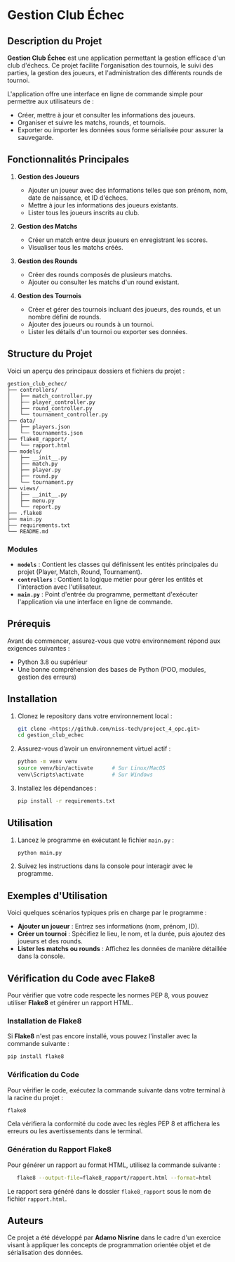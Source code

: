 # Gestion Club Échec

## Description du Projet

**Gestion Club Échec** est une application permettant la gestion efficace d'un club d'échecs. Ce projet facilite l'organisation des tournois, le suivi des parties, la gestion des joueurs, et l'administration des différents rounds de tournoi.  

L'application offre une interface en ligne de commande simple pour permettre aux utilisateurs de :
- Créer, mettre à jour et consulter les informations des joueurs.
- Organiser et suivre les matchs, rounds, et tournois.
- Exporter ou importer les données sous forme sérialisée pour assurer la sauvegarde.

## Fonctionnalités Principales

1. **Gestion des Joueurs**  
   - Ajouter un joueur avec des informations telles que son prénom, nom, date de naissance, et ID d'échecs.  
   - Mettre à jour les informations des joueurs existants.  
   - Lister tous les joueurs inscrits au club.

2. **Gestion des Matchs**  
   - Créer un match entre deux joueurs en enregistrant les scores.  
   - Visualiser tous les matchs créés.  

3. **Gestion des Rounds**  
   - Créer des rounds composés de plusieurs matchs.  
   - Ajouter ou consulter les matchs d'un round existant.

4. **Gestion des Tournois**  
   - Créer et gérer des tournois incluant des joueurs, des rounds, et un nombre défini de rounds.  
   - Ajouter des joueurs ou rounds à un tournoi.  
   - Lister les détails d'un tournoi ou exporter ses données.

## Structure du Projet

Voici un aperçu des principaux dossiers et fichiers du projet :

```
gestion_club_echec/
├── controllers/
│   ├── match_controller.py
│   ├── player_controller.py
│   ├── round_controller.py
│   └── tournament_controller.py
├── data/
│   ├── players.json
│   └── tournaments.json
├── flake8_rapport/
│   └── rapport.html
├── models/
│   ├── __init__.py
│   ├── match.py
│   ├── player.py
│   ├── round.py
│   └── tournament.py
├── views/
│   ├── __init__.py
│   ├── menu.py
│   └── report.py
├── .flake8
├── main.py
├── requirements.txt
└── README.md
```

### Modules

- **`models`** : Contient les classes qui définissent les entités principales du projet (Player, Match, Round, Tournament).  
- **`controllers`** : Contient la logique métier pour gérer les entités et l'interaction avec l'utilisateur.  
- **`main.py`** : Point d'entrée du programme, permettant d'exécuter l'application via une interface en ligne de commande.

## Prérequis

Avant de commencer, assurez-vous que votre environnement répond aux exigences suivantes :

- Python 3.8 ou supérieur
- Une bonne compréhension des bases de Python (POO, modules, gestion des erreurs)

## Installation

1. Clonez le repository dans votre environnement local :
   ```bash
   git clone <https://github.com/niss-tech/project_4_opc.git>
   cd gestion_club_echec
   ```

2. Assurez-vous d’avoir un environnement virtuel actif :
   ```bash
   python -m venv venv
   source venv/bin/activate      # Sur Linux/MacOS
   venv\Scripts\activate         # Sur Windows
   ```

3. Installez les dépendances :
   ```bash
   pip install -r requirements.txt
   ```

## Utilisation

1. Lancez le programme en exécutant le fichier `main.py` :
   ```bash
   python main.py
   ```

2. Suivez les instructions dans la console pour interagir avec le programme.

## Exemples d'Utilisation

Voici quelques scénarios typiques pris en charge par le programme :

- **Ajouter un joueur** : Entrez ses informations (nom, prénom, ID).  
- **Créer un tournoi** : Spécifiez le lieu, le nom, et la durée, puis ajoutez des joueurs et des rounds.  
- **Lister les matchs ou rounds** : Affichez les données de manière détaillée dans la console.


## Vérification du Code avec Flake8
Pour vérifier que votre code respecte les normes PEP 8, vous pouvez utiliser **Flake8** et générer un rapport HTML.

### Installation de Flake8
Si **Flake8** n'est pas encore installé, vous pouvez l'installer avec la commande suivante :
   ```bash
   pip install flake8
   ```


### Vérification du Code
Pour vérifier le code, exécutez la commande suivante dans votre terminal à la racine du projet :
   ```bash
   flake8
   ```


Cela vérifiera la conformité du code avec les règles PEP 8 et affichera les erreurs ou les avertissements dans le terminal.

### Génération du Rapport Flake8
Pour générer un rapport au format HTML, utilisez la commande suivante :

```bash
   flake8 --output-file=flake8_rapport/rapport.html --format=html
   ```


Le rapport sera généré dans le dossier `flake8_rapport` sous le nom de fichier `rapport.html`.


## Auteurs

Ce projet a été développé par **Adamo Nisrine** dans le cadre d'un exercice visant à appliquer les concepts de programmation orientée objet et de sérialisation des données.


